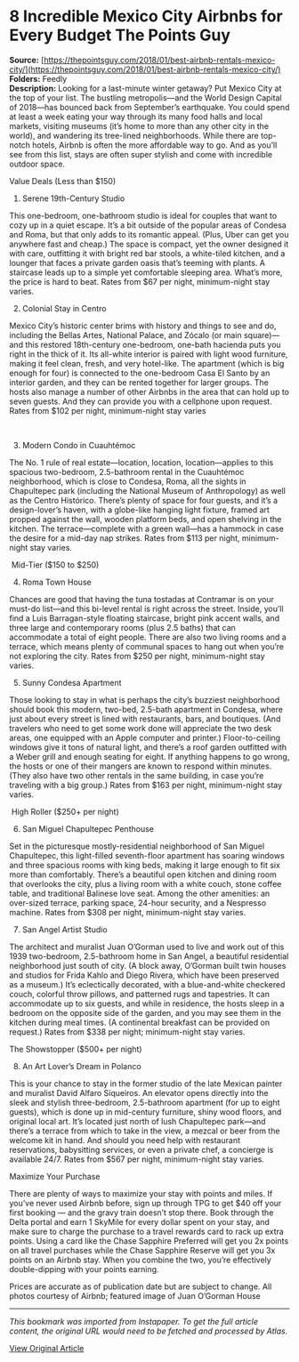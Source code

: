 # 8 Incredible Mexico City Airbnbs for Every Budget The Points Guy

**Source:** [https://thepointsguy.com/2018/01/best-airbnb-rentals-mexico-city/](https://thepointsguy.com/2018/01/best-airbnb-rentals-mexico-city/)  
**Folders:** Feedly  
**Description:** Looking for a last-minute winter getaway? Put Mexico City at the top of your list. The bustling metropolis—and the World Design Capital of 2018—has bounced back from September’s earthquake. You could spend at least a week eating your way through its many food halls and local markets, visiting museums (it’s home to more than any other city in the world), and wandering its tree-lined neighborhoods. While there are top-notch hotels, Airbnb is often the more affordable way to go. And as you’ll see from this list, stays are often super stylish and come with incredible outdoor space.

Value Deals (Less than $150)

1. Serene 19th-Century Studio

This one-bedroom, one-bathroom studio is ideal for couples that want to cozy up in a quiet escape. It’s a bit outside of the popular areas of Condesa and Roma, but that only adds to its romantic appeal. (Plus, Uber can get you anywhere fast and cheap.) The space is compact, yet the owner designed it with care, outfitting it with bright red bar stools, a white-tiled kitchen, and a lounger that faces a private garden oasis that’s teeming with plants. A staircase leads up to a simple yet comfortable sleeping area. What’s more, the price is hard to beat. Rates from $67 per night, minimum-night stay varies.

2. Colonial Stay in Centro

Mexico City’s historic center brims with history and things to see and do, including the Bellas Artes, National Palace, and Zócalo (or main square)—and this restored 18th-century one-bedroom, one-bath hacienda puts you right in the thick of it. Its all-white interior is paired with light wood furniture, making it feel clean, fresh, and very hotel-like. The apartment (which is big enough for four) is connected to the one-bedroom Casa El Santo by an interior garden, and they can be rented together for larger groups. The hosts also manage a number of other Airbnbs in the area that can hold up to seven guests. And they can provide you with a cellphone upon request. Rates from $102 per night, minimum-night stay varies

 

3. Modern Condo in Cuauhtémoc

The No. 1 rule of real estate—location, location, location—applies to this spacious two-bedroom, 2.5-bathroom rental in the Cuauhtémoc neighborhood, which is close to Condesa, Roma, all the sights in Chapultepec park (including the National Museum of Anthropology) as well as the Centro Histórico. There’s plenty of space for four guests, and it’s a design-lover’s haven, with a globe-like hanging light fixture, framed art propped against the wall, wooden platform beds, and open shelving in the kitchen. The terrace—complete with a green wall—has a hammock in case the desire for a mid-day nap strikes. Rates from $113 per night, minimum-night stay varies.

 Mid-Tier ($150 to $250)

4. Roma Town House

Chances are good that having the tuna tostadas at Contramar is on your must-do list—and this bi-level rental is right across the street. Inside, you’ll find a Luis Barragan-style floating staircase, bright pink accent walls, and three large and contemporary rooms (plus 2.5 baths) that can accommodate a total of eight people. There are also two living rooms and a terrace, which means plenty of communal spaces to hang out when you’re not exploring the city. Rates from $250 per night, minimum-night stay varies.

5. Sunny Condesa Apartment

Those looking to stay in what is perhaps the city’s buzziest neighborhood should book this modern, two-bed, 2.5-bath apartment in Condesa, where just about every street is lined with restaurants, bars, and boutiques. (And travelers who need to get some work done will appreciate the two desk areas, one equipped with an Apple computer and printer.) Floor-to-ceiling windows give it tons of natural light, and there’s a roof garden outfitted with a Weber grill and enough seating for eight. If anything happens to go wrong, the hosts or one of their mangers are known to respond within minutes. (They also have two other rentals in the same building, in case you’re traveling with a big group.) Rates from $163 per night, minimum-night stay varies.

 High Roller ($250+ per night)

6. San Miguel Chapultepec Penthouse

Set in the picturesque mostly-residential neighborhood of San Miguel Chapultepec, this light-filled seventh-floor apartment has soaring windows and three spacious rooms with king beds, making it large enough to fit six more than comfortably. There’s a beautiful open kitchen and dining room that overlooks the city, plus a living room with a white couch, stone coffee table, and traditional Balinese love seat. Among the other amenities: an over-sized terrace, parking space, 24-hour security, and a Nespresso machine. Rates from $308 per night, minimum-night stay varies.

7. San Angel Artist Studio

The architect and muralist Juan O’Gorman used to live and work out of this 1939 two-bedroom, 2.5-bathroom home in San Angel, a beautiful residential neighborhood just south of city. (A block away, O’Gorman built twin houses and studios for Frida Kahlo and Diego Rivera, which have been preserved as a museum.) It’s eclectically decorated, with a blue-and-white checkered couch, colorful throw pillows, and patterned rugs and tapestries. It can accommodate up to six guests, and while in residence, the hosts sleep in a bedroom on the opposite side of the garden, and you may see them in the kitchen during meal times. (A continental breakfast can be provided on request.) Rates from $338 per night; minimum-night stay varies.

The Showstopper ($500+ per night)

8. An Art Lover’s Dream in Polanco

This is your chance to stay in the former studio of the late Mexican painter and muralist David Alfaro Siqueiros. An elevator opens directly into the sleek and stylish three-bedroom, 2.5-bathroom apartment (for up to eight guests), which is done up in mid-century furniture, shiny wood floors, and original local art. It’s located just north of lush Chapultepec park—and there’s a terrace from which to take in the view, a mezcal or beer from the welcome kit in hand. And should you need help with restaurant reservations, babysitting services, or even a private chef, a concierge is available 24/7. Rates from $567 per night, minimum-night stay varies.

Maximize Your Purchase

There are plenty of ways to maximize your stay with points and miles. If you’ve never used Airbnb before, sign up through TPG to get $40 off your first booking — and the gravy train doesn’t stop there. Book through the Delta portal and earn 1 SkyMile for every dollar spent on your stay, and make sure to charge the purchase to a travel rewards card to rack up extra points. Using a card like the Chase Sapphire Preferred will get you 2x points on all travel purchases while the Chase Sapphire Reserve will get you 3x points on an Airbnb stay. When you combine the two, you’re effectively double-dipping with your points earning. 

Prices are accurate as of publication date but are subject to change. All photos courtesy of Airbnb; featured image of Juan O’Gorman House


---

*This bookmark was imported from Instapaper. To get the full article content, the original URL would need to be fetched and processed by Atlas.*

[View Original Article](https://thepointsguy.com/2018/01/best-airbnb-rentals-mexico-city/)